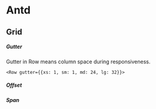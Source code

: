 # Antd

## Grid

##### Gutter
Gutter in Row means column space during responsiveness.
```
<Row gutter={{xs: 1, sm: 1, md: 24, lg: 32}}>
```

##### Offset

##### Span
